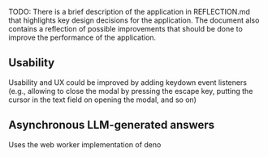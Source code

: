 TODO: There is a brief description of the application in REFLECTION.md that highlights key design decisions for the application. The document also contains a reflection of possible improvements that should be done to improve the performance of the application.


## Usability

Usability and UX could be improved by adding keydown event listeners (e.g., allowing to close the modal by pressing the escape key, putting the cursor in the text field on opening the modal, and so on)

## Asynchronous LLM-generated answers

Uses the web worker implementation of deno